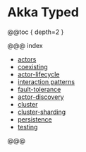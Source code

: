 # Akka Typed

@@toc { depth=2 }

@@@ index

* [actors](actors-typed.md)
* [coexisting](coexisting.md)
* [actor-lifecycle](actor-lifecycle-typed.md)
* [interaction patterns](interaction-patterns-typed.md)
* [fault-tolerance](fault-tolerance-typed.md)
* [actor-discovery](actor-discovery-typed.md)
* [cluster](cluster-typed.md)
* [cluster-sharding](cluster-sharding-typed.md)
* [persistence](persistence-typed.md)
* [testing](testing-typed.md)

@@@
